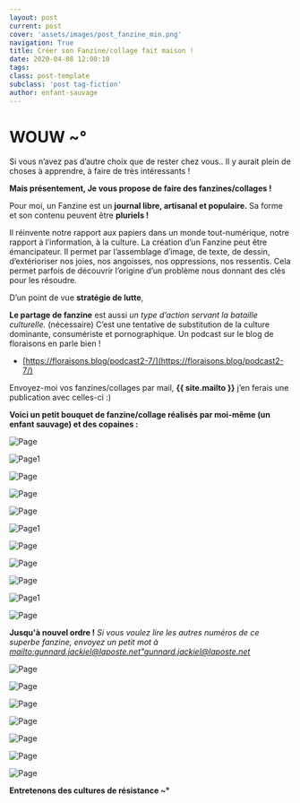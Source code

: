 ```yaml
---
layout: post
current: post
cover: 'assets/images/post_fanzine_min.png'
navigation: True
title: Créer son Fanzine/collage fait maison !
date: 2020-04-08 12:08:10
tags:
class: post-template
subclass: 'post tag-fiction'
author: enfant-sauvage
---
```


# WOUW ~°

Si vous n’avez pas d’autre choix que de rester chez vous..
Il y aurait plein de choses à apprendre, à faire de très intéressants !

**Mais présentement, Je vous propose de faire des fanzines/collages !**

Pour moi, un Fanzine est un **journal libre, artisanal et populaire.**
Sa forme et son contenu peuvent être **pluriels !**

Il réinvente notre rapport aux papiers dans un monde tout-numérique, notre rapport à l’information, à la culture.
La création d’un Fanzine peut être émancipateur. Il permet par l’assemblage d’image, de texte, de dessin, d’extérioriser nos joies, nos angoisses, nos oppressions, nos ressentis. Cela permet parfois de découvrir l’origine d’un problème nous donnant des clés pour les résoudre.

D’un point de vue **stratégie de lutte**,

**Le partage de fanzine** est aussi *un type d’action servant la bataille culturelle.* (nécessaire)
C’est une tentative de substitution de la culture dominante, consumériste et pornographique.
Un podcast sur le blog de floraisons en parle bien !
- [https://floraisons.blog/podcast2-7/](https://floraisons.blog/podcast2-7/) 

Envoyez-moi vos fanzines/collages par mail, **{{ site.mailto }}**
j’en ferais une publication avec celles-ci :)

**Voici un petit bouquet de fanzine/collage réalisés par moi-même (un enfant sauvage) et des copaines :**

![Page](/assets/images/z_page1.jpg)

![Page1](/assets/images/z_page2.jpg)

![Page](/assets/images/z_page3.jpg)

![Page](/assets/images/z_page4.jpg)

![Page](/assets/images/z_collage1.jpg)

![Page1](/assets/images/z_collage2.jpg)

![Page](/assets/images/z_collage3.jpg)

![Page](/assets/images/z_collage4.jpg)

![Page](/assets/images/z_collage5.jpg)

![Page1](/assets/images/z_collage6.jpg)

![Page](/assets/images/z_collage7.jpg)

**Jusqu'à nouvel ordre !** *Si vous voulez lire les autres numéros de ce superbe fanzine, envoyez un petit mot à <mailto:gunnard.jackiel@laposte.net">gunnard.jackiel@laposte.net</a>*

![Page](/assets/images/z_fanzine1.PNG)

![Page](/assets/images/z_fanzine2.PNG)

![Page](/assets/images/z_fanzine3.PNG)

![Page](/assets/images/z_fanzine4.PNG)

![Page](/assets/images/z_fanzine5.PNG)

![Page](/assets/images/z_fanzine6.PNG)

![Page](/assets/images/z_fanzine7.PNG)

**Entretenons des cultures de résistance ~°**

